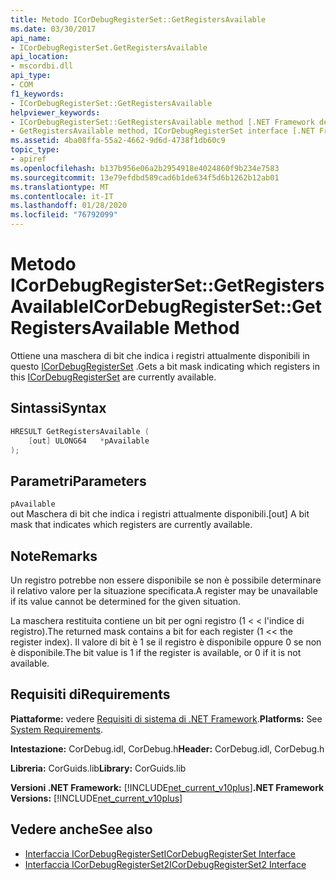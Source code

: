 ```yaml
---
title: Metodo ICorDebugRegisterSet::GetRegistersAvailable
ms.date: 03/30/2017
api_name:
- ICorDebugRegisterSet.GetRegistersAvailable
api_location:
- mscordbi.dll
api_type:
- COM
f1_keywords:
- ICorDebugRegisterSet::GetRegistersAvailable
helpviewer_keywords:
- ICorDebugRegisterSet::GetRegistersAvailable method [.NET Framework debugging]
- GetRegistersAvailable method, ICorDebugRegisterSet interface [.NET Framework debugging]
ms.assetid: 4ba08ffa-55a2-4662-9d6d-4738f1db60c9
topic_type:
- apiref
ms.openlocfilehash: b137b956e06a2b2954918e4024860f9b234e7583
ms.sourcegitcommit: 13e79efdbd589cad6b1de634f5d6b1262b12ab01
ms.translationtype: MT
ms.contentlocale: it-IT
ms.lasthandoff: 01/28/2020
ms.locfileid: "76792099"
---
```

# <a name="icordebugregistersetgetregistersavailable-method"></a><span data-ttu-id="f3d16-102">Metodo ICorDebugRegisterSet::GetRegistersAvailable</span><span class="sxs-lookup"><span data-stu-id="f3d16-102">ICorDebugRegisterSet::GetRegistersAvailable Method</span></span>
<span data-ttu-id="f3d16-103">Ottiene una maschera di bit che indica i registri attualmente disponibili in questo [ICorDebugRegisterSet](icordebugregisterset-interface.md) .</span><span class="sxs-lookup"><span data-stu-id="f3d16-103">Gets a bit mask indicating which registers in this [ICorDebugRegisterSet](icordebugregisterset-interface.md) are currently available.</span></span>  
  
## <a name="syntax"></a><span data-ttu-id="f3d16-104">Sintassi</span><span class="sxs-lookup"><span data-stu-id="f3d16-104">Syntax</span></span>  
  
```cpp  
HRESULT GetRegistersAvailable (  
    [out] ULONG64   *pAvailable  
);  
```  
  
## <a name="parameters"></a><span data-ttu-id="f3d16-105">Parametri</span><span class="sxs-lookup"><span data-stu-id="f3d16-105">Parameters</span></span>  
 `pAvailable`  
 <span data-ttu-id="f3d16-106">out Maschera di bit che indica i registri attualmente disponibili.</span><span class="sxs-lookup"><span data-stu-id="f3d16-106">[out] A bit mask that indicates which registers are currently available.</span></span>  
  
## <a name="remarks"></a><span data-ttu-id="f3d16-107">Note</span><span class="sxs-lookup"><span data-stu-id="f3d16-107">Remarks</span></span>  
 <span data-ttu-id="f3d16-108">Un registro potrebbe non essere disponibile se non è possibile determinare il relativo valore per la situazione specificata.</span><span class="sxs-lookup"><span data-stu-id="f3d16-108">A register may be unavailable if its value cannot be determined for the given situation.</span></span>  
  
 <span data-ttu-id="f3d16-109">La maschera restituita contiene un bit per ogni registro (1 < < l'indice di registro).</span><span class="sxs-lookup"><span data-stu-id="f3d16-109">The returned mask contains a bit for each register (1 << the register index).</span></span> <span data-ttu-id="f3d16-110">Il valore di bit è 1 se il registro è disponibile oppure 0 se non è disponibile.</span><span class="sxs-lookup"><span data-stu-id="f3d16-110">The bit value is 1 if the register is available, or 0 if it is not available.</span></span>  
  
## <a name="requirements"></a><span data-ttu-id="f3d16-111">Requisiti di</span><span class="sxs-lookup"><span data-stu-id="f3d16-111">Requirements</span></span>  
 <span data-ttu-id="f3d16-112">**Piattaforme:** vedere [Requisiti di sistema di .NET Framework](../../../../docs/framework/get-started/system-requirements.md).</span><span class="sxs-lookup"><span data-stu-id="f3d16-112">**Platforms:** See [System Requirements](../../../../docs/framework/get-started/system-requirements.md).</span></span>  
  
 <span data-ttu-id="f3d16-113">**Intestazione:** CorDebug.idl, CorDebug.h</span><span class="sxs-lookup"><span data-stu-id="f3d16-113">**Header:** CorDebug.idl, CorDebug.h</span></span>  
  
 <span data-ttu-id="f3d16-114">**Libreria:** CorGuids.lib</span><span class="sxs-lookup"><span data-stu-id="f3d16-114">**Library:** CorGuids.lib</span></span>  
  
 <span data-ttu-id="f3d16-115">**Versioni .NET Framework:** [!INCLUDE[net_current_v10plus](../../../../includes/net-current-v10plus-md.md)]</span><span class="sxs-lookup"><span data-stu-id="f3d16-115">**.NET Framework Versions:** [!INCLUDE[net_current_v10plus](../../../../includes/net-current-v10plus-md.md)]</span></span>  
  
## <a name="see-also"></a><span data-ttu-id="f3d16-116">Vedere anche</span><span class="sxs-lookup"><span data-stu-id="f3d16-116">See also</span></span>

- [<span data-ttu-id="f3d16-117">Interfaccia ICorDebugRegisterSet</span><span class="sxs-lookup"><span data-stu-id="f3d16-117">ICorDebugRegisterSet Interface</span></span>](icordebugregisterset-interface.md)
- [<span data-ttu-id="f3d16-118">Interfaccia ICorDebugRegisterSet2</span><span class="sxs-lookup"><span data-stu-id="f3d16-118">ICorDebugRegisterSet2 Interface</span></span>](icordebugregisterset2-interface.md)
